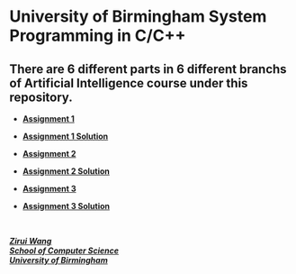 # University of Birmingham System Programming in C/C++

## There are 6 different parts in 6 different branchs of Artificial Intelligence course under this repository.

* [**Assignment 1**](https://github.com/ziruiwang333/UoB-System-Programming-in-C/tree/Assignment-1)

* [**Assignment 1 Solution**](https://github.com/ziruiwang333/UoB-System-Programming-in-C/tree/Assignment-1-Solution)

* [**Assignment 2**](https://github.com/ziruiwang333/UoB-System-Programming-in-C/tree/Assignment-2)

* [**Assignment 2 Solution**](https://github.com/ziruiwang333/UoB-System-Programming-in-C/tree/Assignment-2-Solution)

* [**Assignment 3**](https://github.com/ziruiwang333/UoB-System-Programming-in-C/tree/Assignment-3)

* [**Assignment 3 Solution**](https://github.com/ziruiwang333/UoB-System-Programming-in-C/tree/Assignment-3-Solution)

&nbsp;
&nbsp;

<u>***Zirui Wang***</u>  
<u>***School of Computer Science***</u>  
<u>***University of Birmingham***</u>
